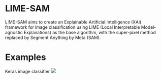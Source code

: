 # LIME-SAM
LIME-SAM aims to create an Explainable Artificial Intelligence (XAI) framework for image classification using LIME (Local Interpretable Model-agnostic Explanations) as the base algorithm, with the super-pixel method replaced by Segment Anything by Meta (SAM).


# Examples
Keras image classifier  <a href="https://colab.research.google.com/github/stared/thinking-in-tensors-writing-in-pytorch/blob/master/3%20Linear%20regression.ipynb"  target="_blank">
    <img src="https://colab.research.google.com/assets/colab-badge.svg"/>
</a>
